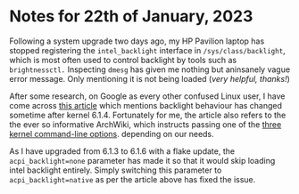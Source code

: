 # Notes for 22th of January, 2023

Following a system upgrade two days ago, my HP Pavilion laptop has stopped
registering the `intel_backlight` interface in `/sys/class/backlight`, which is
most often used to control backlight by tools such as `brightnessctl.`
Inspecting `dmesg` has given me nothing but aninsanely vague error message. Only
mentioning it is not being loaded (_very helpful, thanks!_)

After some research, on Google as every other confused Linux user, I have come
across
[this article](https://www.linuxquestions.org/questions/slackware-14/brightness-keys-not-working-after-updating-to-kernel-version-6-a-4175720728/)
which mentions backlight behaviour has changed sometime after kernel 6.1.4.
Fortunately for me, the article also refers to the the ever so informative
ArchWiki, which instructs passing one of the
[three kernel command-line options](https://wiki.archlinux.org/title/backlight#Kernel_command-line_options).
depending on our needs.

As I have upgraded from 6.1.3 to 6.1.6 with a flake update, the
`acpi_backlight=none` parameter has made it so that it would skip loading intel
backlight entirely. Simply switching this parameter to `acpi_backlight=native`
as per the article above has fixed the issue.
